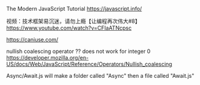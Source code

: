 The Modern JavaScript Tutorial
https://javascript.info/

视频：技术框架易沉迷，请勿上瘾【让编程再次伟大#8】
https://www.youtube.com/watch?v=CFIaATNcpsc

https://caniuse.com/

nullish coalescing operator ?? does not work for integer 0
https://developer.mozilla.org/en-US/docs/Web/JavaScript/Reference/Operators/Nullish_coalescing

Async/Await.js will make a folder called "Async" then a file called "Await.js"
